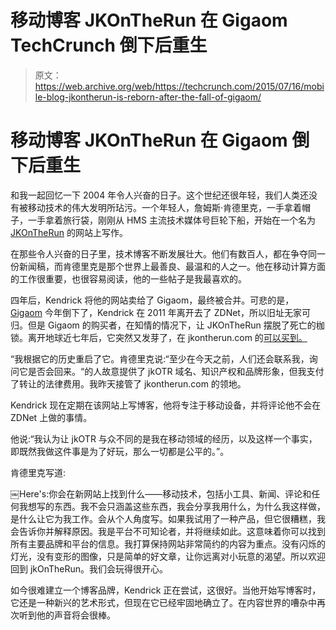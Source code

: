 # 移动博客 JKOnTheRun 在 Gigaom TechCrunch 倒下后重生

> 原文：<https://web.archive.org/web/https://techcrunch.com/2015/07/16/mobile-blog-jkontherun-is-reborn-after-the-fall-of-gigaom/>

# 移动博客 JKOnTheRun 在 Gigaom 倒下后重生

和我一起回忆一下 2004 年令人兴奋的日子。这个世纪还很年轻，我们人类还没有被移动技术的伟大发明所玷污。一个年轻人，詹姆斯·肯德里克，一手拿着帽子，一手拿着旅行袋，刚刚从 HMS 主流技术媒体号巨轮下船，开始在一个名为 [JKOnTheRun](https://web.archive.org/web/20221207092025/http://jkontherun.com/2015/07/welcome-to-the-new-jkontherun/) 的网站上写作。

在那些令人兴奋的日子里，技术博客不断发展壮大。他们有数百人，都在争夺同一份新闻稿，而肯德里克是那个世界上最善良、最温和的人之一。他在移动计算方面的工作很重要，也很容易阅读，他的一些帖子是我最喜欢的。

四年后，Kendrick 将他的网站卖给了 Gigaom，最终被合并。可悲的是， [Gigaom](https://web.archive.org/web/20221207092025/https://beta.techcrunch.com/tag/Gigaom) 今年倒下了，Kendrick 在 2011 年离开去了 ZDNet，所以旧址无家可归。但是 Gigaom 的购买者，在知情的情况下，让 JKOnTheRun 摆脱了死亡的枷锁。离开地球近七年后，它突然又发芽了，在 jkontherun.com 的[可以买到。](https://web.archive.org/web/20221207092025/http://jkontherun.com/2015/07/welcome-to-the-new-jkontherun/)

“我根据它的历史重启了它。肯德里克说:“至少在今天之前，人们还会联系我，询问它是否会回来。“的人故意提供了 jkOTR 域名、知识产权和品牌形象，但我支付了转让的法律费用。我昨天接管了 jkontherun.com 的领地。

Kendrick 现在定期在该网站上写博客，他将专注于移动设备，并将评论他不会在 ZDNet 上做的事情。

他说:“我认为让 jkOTR 与众不同的是我在移动领域的经历，以及这样一个事实，即既然我做这件事是为了好玩，那么一切都是公平的。”。

肯德里克写道:

￼Here's:你会在新网站上找到什么——移动技术，包括小工具、新闻、评论和任何我想写的东西。我不会只涵盖这些东西，我会分享我用什么，为什么我这样做，是什么让它为我工作。会从个人角度写。如果我试用了一种产品，但它很糟糕，我会告诉你并解释原因。我是平台不可知论者，并将继续如此。这意味着你可以找到所有主要品牌和平台的信息。我打算保持网站非常简约的内容为重点。没有闪烁的灯光，没有变形的图像，只是简单的好文章，让你远离对小玩意的渴望。所以欢迎回到 jkOnTheRun。我们会玩得很开心。

如今很难建立一个博客品牌，Kendrick 正在尝试，这很好。当他开始写博客时，它还是一种新兴的艺术形式，但现在它已经牢固地确立了。在内容世界的嘈杂中再次听到他的声音将会很棒。
